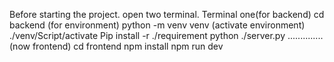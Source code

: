 Before starting the project.
open two terminal.
Terminal one(for backend)
  cd backend
  (for environment)
   python -m venv venv
   (activate environment)
    ./venv/Script/activate
Pip install -r ./requirement
python ./server.py
..............
(now frontend)
cd frontend
npm install
npm run dev
